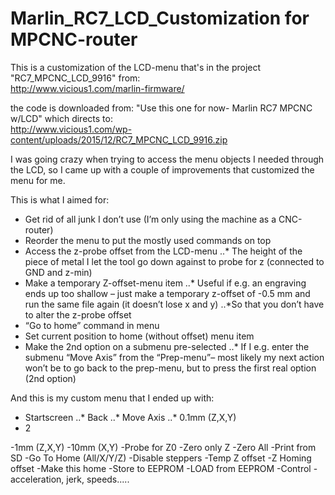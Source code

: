 # Marlin_RC7_LCD_Customization for MPCNC-router
This is a customization of the LCD-menu that's in the project "RC7_MPCNC_LCD_9916" from:<br>
http://www.vicious1.com/marlin-firmware/ 

the code is downloaded from: "Use this one for now- Marlin RC7 MPCNC w/LCD" which directs to: <br>
http://www.vicious1.com/wp-content/uploads/2015/12/RC7_MPCNC_LCD_9916.zip

I was going crazy when trying to access the menu objects I needed through the LCD, so I came up with a couple of improvements that customized the menu for me.

This is what I aimed for:<br>
* Get rid of all junk I don’t use (I’m only using the machine as a CNC-router)
* Reorder the menu to put the mostly used commands on top
* Access the z-probe offset from the LCD-menu
..* The height of the piece of metal I let the tool go down against to probe for z (connected to GND and z-min)
* Make a temporary Z-offset-menu item
..* Useful if e.g. an engraving ends up too shallow – just make a temporary z-offset of -0.5 mm and run the same file again (it doesn’t lose x and y)
..*So that you don’t have to alter the z-probe offset
* “Go to home” command in menu
* Set current position to home (without offset) menu item
* Make the 2nd option on a submenu pre-selected
..* If I e.g. enter the submenu “Move Axis” from the “Prep-menu”– most likely my next action won’t be to go back to the prep-menu, but to press the first real option (2nd option) 

And this is my custom menu that I ended up with: <br>
* Startscreen
..* Back
..* Move Axis
..* 0.1mm (Z,X,Y)
* 2


-1mm (Z,X,Y)
      -10mm (X,Y)
    -Probe for Z0
	  -Zero only Z
	  -Zero All
    -Print from SD
    -Go To Home (All/X/Y/Z)
    -Disable steppers
    -Temp Z offset
    -Z Homing offset 
    -Make this home
    -Store to EEPROM
    -LOAD from EEPROM
    -Control
      -acceleration, jerk, speeds.....
